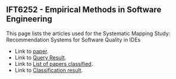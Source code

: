 ## IFT6252 - Empirical Methods in Software Engineering

This page lists the articles used for the Systematic Mapping Study: Recommendation Systems for Software Quality in IDEs

- Link to [paper](https://guides.github.com/features/mastering-markdown/). 
- Link to [Query Result](https://guides.github.com/features/mastering-markdown/).
- Link to [List of papers classified](https://guides.github.com/features/mastering-markdown/).
- Link to [Classification result](https://guides.github.com/features/mastering-markdown/).
